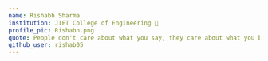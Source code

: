 ```yaml
---
name: Rishabh Sharma
institution: JIET College of Engineering 🚩
profile_pic: Rishabh.png
quote: People don't care about what you say, they care about what you build.
github_user: rishab05
---
```

